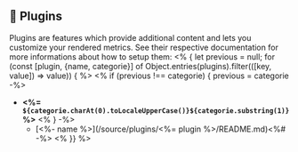 ## 🧩 Plugins

Plugins are features which provide additional content and lets you customize your rendered metrics.
See their respective documentation for more informations about how to setup them:
<% { let previous = null; for (const [plugin, {name, categorie}] of Object.entries(plugins).filter(([key, value]) => value)) { %>
<% if (previous !== categorie) { previous = categorie -%>
* **<%= `${categorie.charAt(0).toLocaleUpperCase()}${categorie.substring(1)}` %>**
<% } -%>
  * [<%- name %>](/source/plugins/<%= plugin %>/README.md)<%# -%>
<% }} %>
